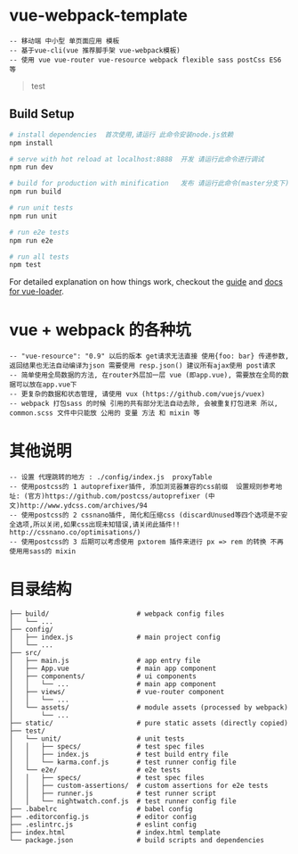 # vue-webpack-template
    -- 移动端 中小型 单页面应用 模板
    -- 基于vue-cli(vue 推荐脚手架 vue-webpack模板)
    -- 使用 vue vue-router vue-resource webpack flexible sass postCss ES6 等

> test

## Build Setup

``` bash
# install dependencies  首次使用,请运行 此命令安装node.js依赖
npm install

# serve with hot reload at localhost:8888  开发 请运行此命令进行调试
npm run dev

# build for production with minification   发布 请运行此命令(master分支下), 然后把所有变动的文件统一上传到git
npm run build

# run unit tests
npm run unit

# run e2e tests
npm run e2e

# run all tests
npm test
```

For detailed explanation on how things work, checkout the [guide](http://vuejs-templates.github.io/webpack/) and [docs for vue-loader](http://vuejs.github.io/vue-loader).


# vue + webpack 的各种坑

    -- "vue-resource": "0.9" 以后的版本 get请求无法直接 使用{foo: bar} 传递参数, 返回结果也无法自动编译为json 需要使用 resp.json() 建议所有ajax使用 post请求
    -- 简单使用全局数据的方法, 在router外层加一层 vue (即app.vue), 需要放在全局的数据可以放在app.vue下
    -- 更复杂的数据和状态管理, 请使用 vux (https://github.com/vuejs/vuex)
    -- webpack 打包sass 的时候 引用的共有部分无法自动去除, 会被重复打包进来 所以, common.scss 文件中只能放 公用的 变量 方法 和 mixin 等

# 其他说明

    -- 设置 代理跳转的地方 : ./config/index.js  proxyTable
    -- 使用postcss的 1 autoprefixer插件, 添加浏览器兼容的css前缀  设置规则参考地址: (官方)https://github.com/postcss/autoprefixer (中文)http://www.ydcss.com/archives/94
    -- 使用postcss的 2 cssnano插件, 简化和压缩css (discardUnused等四个选项是不安全选项,所以关闭,如果css出现未知错误,请关闭此插件!! http://cssnano.co/optimisations/)
    -- 使用postcss的 3 后期可以考虑使用 pxtorem 插件来进行 px => rem 的转换 不再使用用sass的 mixin

# 目录结构

    ├── build/                      # webpack config files
    │   └── ...
    ├── config/
    │   ├── index.js                # main project config
    │   └── ...
    ├── src/
    │   ├── main.js                 # app entry file
    │   ├── App.vue                 # main app component
    │   ├── components/             # ui components
    │   │   └── ...                 # main app component
    │   ├── views/                  # vue-router component
    │   │   └── ...
    │   └── assets/                 # module assets (processed by webpack)
    │       └── ...
    ├── static/                     # pure static assets (directly copied)
    ├── test/
    │   └── unit/                   # unit tests
    │   │   ├── specs/              # test spec files
    │   │   ├── index.js            # test build entry file
    │   │   └── karma.conf.js       # test runner config file
    │   └── e2e/                    # e2e tests
    │   │   ├── specs/              # test spec files
    │   │   ├── custom-assertions/  # custom assertions for e2e tests
    │   │   ├── runner.js           # test runner script
    │   │   └── nightwatch.conf.js  # test runner config file
    ├── .babelrc                    # babel config
    ├── .editorconfig.js            # editor config
    ├── .eslintrc.js                # eslint config
    ├── index.html                  # index.html template
    └── package.json                # build scripts and dependencies
